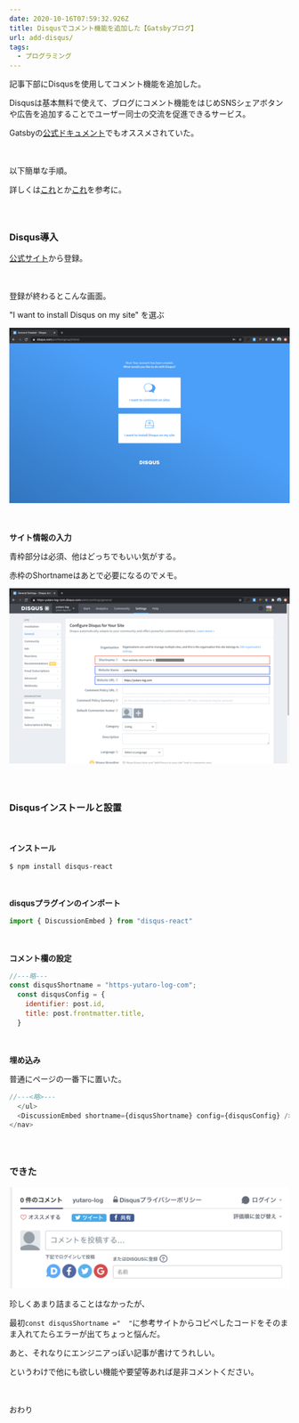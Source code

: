 ```yaml
---
date: 2020-10-16T07:59:32.926Z
title: Disqusでコメント機能を追加した【Gatsbyブログ】
url: add-disqus/
tags:
  - プログラミング
---
```



記事下部にDisqusを使用してコメント機能を追加した。

Disqusは基本無料で使えて、ブログにコメント機能をはじめSNSシェアボタンや広告を追加することでユーザー同士の交流を促進できるサービス。

Gatsbyの[公式ドキュメント](https://www.gatsbyjs.com/docs/adding-comments/)でもオススメされていた。



<br></br>以下簡単な手順。

詳しくは[これ](https://www.frontendstumbles.com/add-comments-to-a-static-gatsby-blog-with-disqus/)とか[これ](https://qiita.com/atomyah/items/5f602da57b0e756c5864)を参考に。

### <br></br>Disqus導入

[公式サイト](https://disqus.com/)から登録。

<br></br>登録が終わるとこんな画面。

"I want to install Disqus on my site" を選ぶ

![login-image](./login.png)

<br></br>**サイト情報の入力**

青枠部分は必須、他はどっちでもいい気がする。

赤枠のShortnameはあとで必要になるのでメモ。

![setting.image](./setting.png)

### <br></br>Disqusインストールと設置

<br></br>**インストール**

```$ npm install disqus-react```



<br></br>**disqusプラグインのインポート**

```js:blog-post.js
import { DiscussionEmbed } from "disqus-react"
```

<br></br>**コメント欄の設定**

```js:blog-post.js
//---略---
const disqusShortname = "https-yutaro-log-com";
  const disqusConfig = {
    identifier: post.id,
    title: post.frontmatter.title,
  }
```

<br></br>**埋め込み**

普通にページの一番下に置いた。

```js:blog-post.js
//---<略>---
  </ul>
  <DiscussionEmbed shortname={disqusShortname} config={disqusConfig} />
</nav>
```

### <br></br>できた

![commentsection](./commentsection.png)



珍しくあまり詰まることはなかったが、

最初```const disqusShortname ="  "```に参考サイトからコピペしたコードをそのまま入れてたらエラーが出てちょっと悩んだ。

あと、それなりにエンジニアっぽい記事が書けてうれしい。

というわけで他にも欲しい機能や要望等あれば是非コメントください。


<br></br>おわり